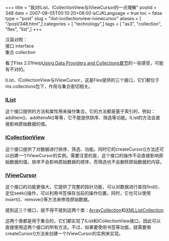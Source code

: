 +++
title = "我对IList、ICollectionView与IViewCursor的一点理解"
postid = 348
date = 2007-08-05T00:10:20+08:00
isCJKLanguage = true
toc = false
type = "post"
slug = "ilist-icollectionview-iviewcursor"
aliases = [ "/post/348.html",]
categories = [ "technology",]
tags = [ "as3", "collection", "flex", "list",]
+++


汉英对照：  
接口 interface  
集合 collection

看了Flex 2.01Help[Using Data Providers and
Collections章节](http://livedocs.macromedia.com/flex/201/html/about_dataproviders_057_01.html)的一些感受，可能有不对的。

IList、ICollectionView与IViewCursor，这是Flex提供的三个接口，它们都位于mx.collections包下，作用与集合密切相关。

### [IList](http://livedocs.adobe.com/flex/201/langref/mx/collections/IList.html)

这个接口提供的方法和属性用来操作集合。它的方法都是基于索引的，例如：addItem()、addItemAt()等等，它不能提供排序、筛选等功能。IList的方法会直接影响原始数据的值。

### [ICollectionView](http://livedocs.adobe.com/flex/201/langref/mx/collections/ICollectionView.html)

这个接口提供了对数据进行排序、筛选、功能。同时它的createCursor()方法还可以创建一个IViewCursor的实例。需要注意的是，这个接口的操作不会直接影响原始数据的值。排序不会影响原始数据的顺序，而筛选也不会删除原始数据的内容。

### [IViewCursor](http://livedocs.adobe.com/flex/201/langref/mx/collections/IViewCursor.html)

这个接口的功能更强大，它提供了完整的指针功能，可以对数据进行查找find()、定位seek()操作，可以利用书签保存当前的操作位置。同时，它也可以使用insert()、remove()等方法来修改原始数据。

提到这三个接口，就不得不提到这两个类：[ArrayCollection](http://livedocs.adobe.com/flex/201/langref/mx/collections/ArrayCollection.html)和[XMLListCollection](http://livedocs.adobe.com/flex/201/langref/mx/collections/XMLListCollection.html)

这两个类都是用于集合的，它们都实现了IList和ICollectionView接口，因此可以直接使用这两个接口的所有方法。不过，如果要使用书签等功能，就需要用createCursor()方法来创建一个IViewCursor的实例来实现。

